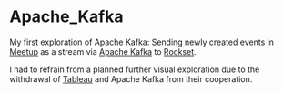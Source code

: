 # Apache_Kafka

<p>My first exploration of Apache Kafka: Sending newly created events in <a href="https://www.meetup.com/">Meetup</a> as a stream via <a href="http://kafka.apache.org/">Apache Kafka</a> to <a href="https://rockset.com/">Rockset</a>.</p>
<p>I had to refrain from a planned further visual exploration due to the withdrawal of <a href="https://www.tableau.com/">Tableau</a> and Apache Kafka from their cooperation.</p>
